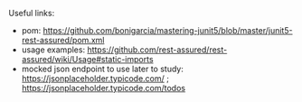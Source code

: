 Useful links:

- pom: https://github.com/bonigarcia/mastering-junit5/blob/master/junit5-rest-assured/pom.xml
- usage examples: https://github.com/rest-assured/rest-assured/wiki/Usage#static-imports
- mocked json endpoint to use later to study: https://jsonplaceholder.typicode.com/ ; https://jsonplaceholder.typicode.com/todos

